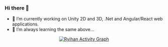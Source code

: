 ### Hi there 👋

- 🔭 I’m currently working on Unity 2D and 3D, .Net and Angular/React web applications. 
- 🌱 I’m always learning the same above...

<p align="center">
  <a href="https://github-readme-stats.vercel.app/api/top-langs/?username=rafaelmmedeiros&theme=darcula&layout=compact&langs_count=10&hide=ShaderLab,Makefile"><img alt="Ryihan Activity Graph" src="https://github-readme-stats.vercel.app/api/top-langs/?username=rafaelmmedeiros&theme=darcula&layout=compact&langs_count=10&hide=ShaderLab,Makefile" /></a>
</p>

<!--
**rafaelmmedeiros/rafaelmmedeiros** is a ✨ _special_ ✨ repository because its `README.md` (this file) appears on your GitHub profile.

Here are some ideas to get you started:

- 🔭 I’m currently working on ..
- 🌱 I’m currently learning ...
- 👯 I’m looking to collaborate on ...
- 🤔 I’m looking for help with ...
- 💬 Ask me about ...
- 📫 How to reach me: ...
- 😄 Pronouns: ...
- ⚡ Fun fact: ...
-->
